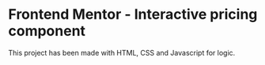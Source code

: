 # Frontend Mentor - Interactive pricing component

This project has been made with HTML, CSS and Javascript for logic.